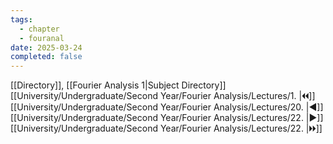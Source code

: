 ```yaml
---
tags:
  - chapter
  - fouranal
date: 2025-03-24
completed: false
---
```

[[Directory]], [[Fourier Analysis 1|Subject Directory]]
[[University/Undergraduate/Second Year/Fourier Analysis/Lectures/1. |🞀🞀]] [[University/Undergraduate/Second Year/Fourier Analysis/Lectures/20. |◀]] [[University/Undergraduate/Second Year/Fourier Analysis/Lectures/22. |▶]] [[University/Undergraduate/Second Year/Fourier Analysis/Lectures/22. |🞂🞂]]
# 
## 
### 